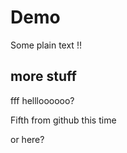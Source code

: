 # Demo

Some plain text !!

## more stuff

fff
 hellloooooo?

Fifth from github this time

or here?
